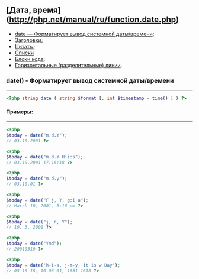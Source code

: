 ## [Дата, время] (http://php.net/manual/ru/function.date.php)
 + [date — Форматирует вывод системной даты/времени](#Date);
 + [Заголовки](#Headers);
 + [Цитаты](#Blockquotes);
 + [Списки](#Lists)
 + [Блоки кода](#CodeBlocks);
 + [Горизонтальные (разделительные) линии](#Lines).

### <a name="Date"></a> date() - Форматирует вывод системной даты/времени
***
```php
<?php string date ( string $format [, int $timestamp = time() ] ) ?>
```

#### Примеры:
---
```php
<?php 
$today = date("m.d.Y");                         
// 03.10.2001 ?>
```

```php
<?php 
$today = date("m.d.Y H:i:s");                   
// 03.10.2001 17:16:18 ?>
```

```php
<?php 
$today = date("m.d.y");                         
// 03.10.01 ?>
```

```php
<?php 
$today = date("F j, Y, g:i a");                 
// March 10, 2001, 5:16 pm ?>
```

```php
<?php 
$today = date("j, n, Y");
// 10, 3, 2001 ?>
```

```php
<?php 
$today = date("Ymd");
// 20010310 ?>
```

```php
<?php 
$today = date('h-i-s, j-m-y, it is w Day');     
// 05-16-18, 10-03-01, 1631 1618 ?>
```










